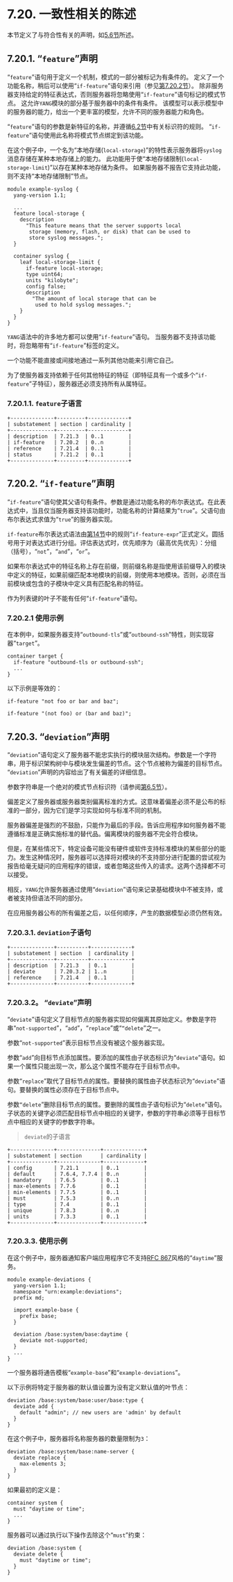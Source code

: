 # 7.20. 一致性相关的陈述

本节定义了与符合性有关的声明，如[5.6节](../section-5/5.6.md)所述。

## 7.20.1. “`feature`”声明

“`feature`”语句用于定义一个机制，模式的一部分被标记为有条件的。 定义了一个功能名称，稍后可以使用“`if-feature`”语句来引用（参见[第7.20.2节](7.20.md#7202-feature子语言)）。 除非服务器支持给定的特征表达式，否则服务器将忽略使用“`if-feature`”语句标记的模式节点。 这允许`YANG`模块的部分基于服务器中的条件有条件。 该模型可以表示模型中的服务器的能力，给出一个更丰富的模型，允许不同的服务器能力和角色。

“`feature`”语句的参数是新特征的名称，并遵循[6.2节](../section-6/6.2.md)中有关标识符的规则。 “`if-feature`”语句使用此名称将模式节点绑定到该功能。

在这个例子中，一个名为“本地存储(`local-storage`)”的特性表示服务器将`syslog`消息存储在某种本地存储上的能力。 此功能用于使“本地存储限制(`local-storage-limit`)”以存在某种本地存储为条件。 如果服务器不报告它支持此功能，则不支持“本地存储限制”节点。

```YANG
module example-syslog {
  yang-version 1.1;

  ...
  feature local-storage {
    description
      "This feature means that the server supports local
       storage (memory, flash, or disk) that can be used to
       store syslog messages.";
  }

  container syslog {
    leaf local-storage-limit {
      if-feature local-storage;
      type uint64;
      units "kilobyte";
      config false;
      description
        "The amount of local storage that can be
         used to hold syslog messages.";
    }
  }
}
```

`YANG`语法中的许多地方都可以使用“`if-feature`”语句。 当服务器不支持该功能时，将忽略带有“`if-feature`”标签的定义。

一个功能不能直接或间接地通过一系列其他功能来引用它自己。

为了使服务器支持依赖于任何其他特征的特征（即特征具有一个或多个“`if-feature`”子特征），服务器还必须支持所有从属特征。

### 7.20.1.1. `feature`子语言

```
+--------------+---------+-------------+
| substatement | section | cardinality |
+--------------+---------+-------------+
| description  | 7.21.3  | 0..1        |
| if-feature   | 7.20.2  | 0..n        |
| reference    | 7.21.4  | 0..1        |
| status       | 7.21.2  | 0..1        |
+--------------+---------+-------------+
```

## 7.20.2. “`if-feature`”声明

“`if-feature`”语句使其父语句有条件。参数是通过功能名称的布尔表达式。在此表达式中，当且仅当服务器支持该功能时，功能名称的计算结果为“`true`”。父语句由布尔表达式求值为“`true`”的服务器实现。

`if-feature`布尔表达式语法由[第14节](../section-14/README.md)中的规则“`if-feature-expr`”正式定义。圆括号用于对表达式进行分组。评估表达式时，优先顺序为（最高优先优先）：分组（括号），“`not`”，“`and`”，“`or`”。

如果布尔表达式中的特征名称上存在前缀，则前缀名称是指使用该前缀导入的模块中定义的特征，如果前缀匹配本地模块的前缀，则使用本地模块。否则，必须在当前模块或包含的子模块中定义具有匹配名称的特征。

作为列表键的叶子不能有任何“`if-feature`”语句。

### 7.20.2.1 使用示例

在本例中，如果服务器支持“`outbound-tls`”或“`outbound-ssh`”特性，则实现容器“`target`”。

```YANG
container target {
  if-feature "outbound-tls or outbound-ssh";
  ...
}
```

以下示例是等效的：

```YANG
if-feature "not foo or bar and baz";

if-feature "(not foo) or (bar and baz)";
```


## 7.20.3. “`deviation`”声明

“`deviation`”语句定义了服务器不能忠实执行的模块层次结构。参数是一个字符串，用于标识架构树中与模块发生偏差的节点。这个节点被称为偏差的目标节点。 “`deviation`”声明的内容给出了有关偏差的详细信息。

参数字符串是一个绝对的模式节点标识符（请参阅[第6.5节](../section-6/6.5.md)）。

偏差定义了服务器或服务器类别偏离标准的方式。这意味着偏差必须不是公布的标准的一部分，因为它们是学习实现如何与标准不同的机制。

服务器偏差是强烈的不鼓励，只能作为最后的手段。告诉应用程序如何服务器不能遵循标准是正确实施标准的替代品。偏离模块的服务器不完全符合模块。

但是，在某些情况下，特定设备可能没有硬件或软件支持标准模块的某些部分的能力。发生这种情况时，服务器可以选择将对模块的不支持部分进行配置的尝试视为报告给毫无疑问的应用程序的错误，或者忽略这些传入的请求。这两个选择都不可以接受。

相反，`YANG`允许服务器通过使用“`deviation`”语句来记录基础模块中不被支持，或者被支持但语法不同的部分。

在应用服务器公布的所有偏差之后，以任何顺序，产生的数据模型必须仍然有效。

### 7.20.3.1. `deviation`子语句

```
+--------------+----------+-------------+
| substatement | section  | cardinality |
+--------------+----------+-------------+
| description  | 7.21.3   | 0..1        |
| deviate      | 7.20.3.2 | 1..n        |
| reference    | 7.21.4   | 0..1        |
+--------------+----------+-------------+
```

### 7.20.3.2。 “`deviate`”声明

“`deviate`”语句定义了目标节点的服务器实现如何偏离其原始定义。参数是字符串“`not-supported`”，“`add`”，“`replace`”或“`“delete`”之一。

参数“`not-supported`”表示目标节点没有被这个服务器实现。

参数“`add`”向目标节点添加属性。要添加的属性由子状态标识为“`deviate`”语句。如果一个属性只能出现一次，那么这个属性不能存在于目标节点中。

参数“`replace`”取代了目标节点的属性。要替换的属性由子状态标识为“`deviate`”语句。要替换的属性必须存在于目标节点中。

参数`“delete`”删除目标节点的属性。要删除的属性由子语句标识为“`delete`”语句。子状态的关键字必须匹配目标节点中相应的关键字，参数的字符串必须等于目标节点中相应的关键字的参数字符串。

> `deviate`的子语言

```
+--------------+--------------+-------------+
| substatement | section      | cardinality |
+--------------+--------------+-------------+
| config       | 7.21.1       | 0..1        |
| default      | 7.6.4, 7.7.4 | 0..n        |
| mandatory    | 7.6.5        | 0..1        |
| max-elements | 7.7.6        | 0..1        |
| min-elements | 7.7.5        | 0..1        |
| must         | 7.5.3        | 0..n        |
| type         | 7.4          | 0..1        |
| unique       | 7.8.3        | 0..n        |
| units        | 7.3.3        | 0..1        |
+--------------+--------------+-------------+
```

### 7.20.3.3. 使用示例

在这个例子中，服务器通知客户端应用程序它不支持[RFC 867](https://tools.ietf.org/html/rfc867)风格的“`daytime`”服务。

```YANG
module example-deviations {
  yang-version 1.1;
  namespace "urn:example:deviations";
  prefix md;

  import example-base {
    prefix base;
  }

  deviation /base:system/base:daytime {
    deviate not-supported;
  }
  ...
}
```

一个服务器将通告模板“`example-base`”和“`example-deviations`”。

以下示例将特定于服务器的默认值设置为没有定义默认值的叶节点：

```YANG
deviation /base:system/base:user/base:type {
  deviate add {
    default "admin"; // new users are 'admin' by default
  }
}
```

在这个例子中，服务器将名称服务器的数量限制为`3`：

```YANG
deviation /base:system/base:name-server {
  deviate replace {
    max-elements 3;
  }
}
```

如果最初的定义是：

```YANG
container system {
  must "daytime or time";
  ...
}
```

服务器可以通过执行以下操作去除这个“`must`”约束：

```YANG
deviation /base:system {
  deviate delete {
    must "daytime or time";
  }
}
```
